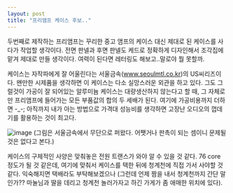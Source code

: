 ```yaml
---
layout: post
title: "프리앰프 케이스 후보.."
---
```


두번째로 제작하는 프리앰프는 꾸리한 중고 앰프의 케이스 대신 제대로 된 케이스를 사다가 작업할 생각이다. 전면 판넬과 후면 판넬도 케드로 정확하게 디자인해서 조각집에 맡겨 제대로 만들 생각이다. 여력이 된다면 레터링도 해보고..말로야 뭘 못할까.

케이스는 자작파에게 잘 어울린다는 서울금속(www.seoulmtl.co.kr)의 US씨리즈이다. 왠만한 시제품을 생각하면 이 케이스는 다소 실망스러운 외관을 하고 있다. 그도 그럴것이 가공이 잘 되어있는 알루미늄 케이스는 대량생산하지 않는다고 할 때, 그 자체로만 프리앰프에 들어가는 모든 부품값의 합의 두 세배가 된다. 여기에 가공비용까지 더하면 -_-; 아직까지 내가 아는 방법으로 가격대 성능비를 생각하면 고장난 오디오의 껍데기를 활용하는 것이 최고다.

![image](/assets/images/ab120898270f234bce1762623cc6723a.png)
(그림은 서울금속에서 무단으로 퍼왔다. 어쨋거나 판촉이 되는 셈이니 문제될 것은 없다고 본다.)

케이스의 구체적인 사양은 맞춰놓은 전원 트랜스가 와야 알 수 있을 것 같다. 76 core 정도가 될 것 같은데, 여기에 맞춰서 케이스를 택한 뒤에 청계천에 직접 가서 사야할 것 같다. 익숙해지면 택배라도 부탁해보겠으나 (그런데 언제 짬을 내서 청계천까지 간단 말인가?? 마눌님과 딸을 데리고 청계천 놀러가자고 하긴 가게가 좀 애매한 위치에 있다).



